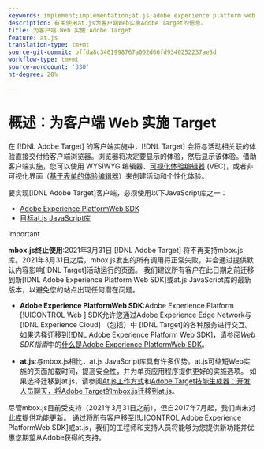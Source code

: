 ```yaml
---
keywords: implement;implementation;at.js;adobe experience platform web sdk;aep web sdk
description: 有关使用at.js为客户端Web实施Adobe Target的信息。
title: 为客户端 Web 实施 Adobe Target
feature: at.js
translation-type: tm+mt
source-git-commit: bffda8c3461998767a002d66fd9340252237ae5d
workflow-type: tm+mt
source-wordcount: '330'
ht-degree: 20%

---
```



# 概述：为客户端 Web 实施 Target

在 [!DNL Adobe Target] 的客户端实施中，[!DNL Target] 会将与活动相关联的体验直接交付给客户端浏览器。浏览器将决定要显示的体验，然后显示该体验。借助客户端实施，您可以使用 WYSIWYG 编辑器、[可视化体验编辑器](/help/c-experiences/c-visual-experience-composer/visual-experience-composer.md) (VEC)，或者非可视化界面（[基于表单的体验编辑器](/help/c-experiences/form-experience-composer.md)）来创建活动和个性化体验。

要实现[!DNL Adobe Target]客户端，必须使用以下JavaScript库之一：

* [Adobe Experience PlatformWeb SDK](/help/c-implementing-target/c-implementing-target-for-client-side-web/aep-web-sdk.md)
* [目标at.js JavaScript库](/help/c-implementing-target/c-implementing-target-for-client-side-web/c-how-atjs-works/how-atjs-works.md)

>[!IMPORTANT]
>
>**mbox.js终止使用**:2021年3月31日 [!DNL Adobe Target] 将不再支持mbox.js库。2021年3月31日之后，mbox.js发出的所有调用将正常失败，并会通过提供默认内容影响[!DNL Target]活动运行的页面。 我们建议所有客户在此日期之前迁移到新[!DNL Adobe Experience Platform Web SDK]或at.js JavaScript库的最新版本，以避免您的站点出现任何潜在问题。
>
>* **Adobe Experience PlatformWeb SDK**:Adobe Experience Platform [!UICONTROL Web ] SDK允许您通过Adobe Experience Edge Network与 [!DNL Experience Cloud] （包括）中 [!DNL Target]的各种服务进行交互。如果选择迁移到[!DNL Adobe Experience Platform Web SDK]，请参阅&#x200B;*Web SDK指南*&#x200B;中的[什么是Adobe Experience PlatformWeb SDK](/help/c-implementing-target/c-implementing-target-for-client-side-web/aep-web-sdk.md)。
   >
   >
* **at.js**:与mbox.js相比，at.js JavaScript库具有许多优势。at.js可缩短Web实施的页面加载时间，提高安全性，并为单页应用程序提供更好的实施选项。 如果选择迁移到at.js，请参阅[At.js工作方式](/help/c-implementing-target/c-implementing-target-for-client-side-web/c-how-atjs-works/how-atjs-works.md)和[Adobe Target技能生成器：开发人员聊天，将Adobe Target的mbox.js迁移到at.js](https://seminars.adobeconnect.com/ptdo6mfo6qn6/?proto=true)。
>
>
尽管mbox.js目前受支持（2021年3月31日之前），但自2017年7月起，我们尚未对此库提供功能更新。 通过将所有客户移至[!UICONTROL Adobe Experience PlatformWeb SDK]或at.js，我们的工程师和支持人员将能够为您提供新功能并优惠您期望从Adobe获得的支持。
